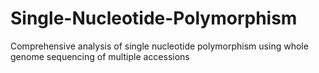 # Single-Nucleotide-Polymorphism
Comprehensive analysis of single nucleotide polymorphism using whole genome sequencing of multiple accessions

